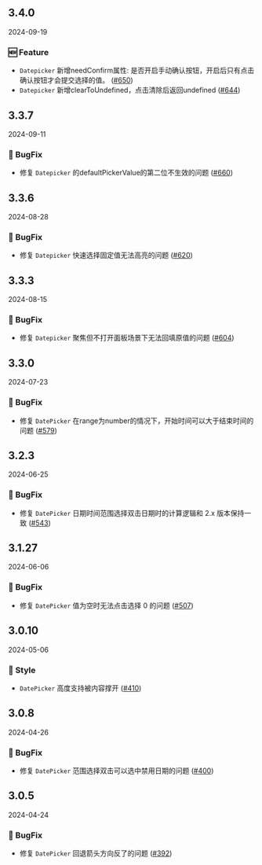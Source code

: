 ## 3.4.0
2024-09-19

### 🆕 Feature
- `Datepicker` 新增needConfirm属性: 是否开启手动确认按钮，开启后只有点击确认按钮才会提交选择的值。 ([#650](https://github.com/sheinsight/shineout-next/pull/650))
- `Datepicker` 新增clearToUndefined，点击清除后返回undefined ([#644](https://github.com/sheinsight/shineout-next/pull/644))


## 3.3.7
2024-09-11

### 🐞 BugFix

- 修复 `Datepicker` 的defaultPickerValue的第二位不生效的问题 ([#660](https://github.com/sheinsight/shineout-next/pull/660))


## 3.3.6
2024-08-28

### 🐞 BugFix

- 修复 `Datepicker` 快速选择固定值无法高亮的问题 ([#620](https://github.com/sheinsight/shineout-next/pull/620))

## 3.3.3
2024-08-15

### 🐞 BugFix

- 修复 `Datepicker` 聚焦但不打开面板场景下无法回填原值的问题 ([#604](https://github.com/sheinsight/shineout-next/pull/604))

## 3.3.0
2024-07-23

### 🐞 BugFix

- 修复 `DatePicker` 在range为number的情况下，开始时间可以大于结束时间的问题 ([#579](https://github.com/sheinsight/shineout-next/pull/579))

## 3.2.3
2024-06-25

### 🐞 BugFix

- 修复 `DatePicker` 日期时间范围选择双击日期时的计算逻辑和 2.x 版本保持一致 ([#543](https://github.com/sheinsight/shineout-next/pull/543))

## 3.1.27
2024-06-06

### 🐞 BugFix

- 修复 `DatePicker` 值为空时无法点击选择 0 的问题 ([#507](https://github.com/sheinsight/shineout-next/pull/507))

## 3.0.10
2024-05-06

### 💅 Style

-  `DatePicker` 高度支持被内容撑开 ([#410](https://github.com/sheinsight/shineout-next/pull/410))

## 3.0.8
2024-04-26

### 🐞 BugFix

- 修复 `DatePicker` 范围选择双击可以选中禁用日期的问题 ([#400](https://github.com/sheinsight/shineout-next/pull/400))


## 3.0.5
2024-04-24

### 🐞 BugFix

- 修复 `DatePicker` 回退箭头方向反了的问题 ([#392](https://github.com/sheinsight/shineout-next/pull/392))

